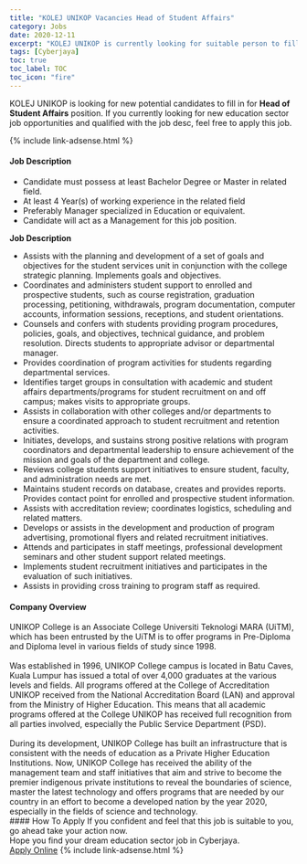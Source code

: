 ```yaml
---
title: "KOLEJ UNIKOP Vacancies Head of Student Affairs" 
category: Jobs 
date: 2020-12-11 
excerpt: "KOLEJ UNIKOP is currently looking for suitable person to fill in the Head of Student Affairs which positioned at Cyberjaya" 
tags: [Cyberjaya] 
toc: true 
toc_label: TOC 
toc_icon: "fire" 
--- 
```


<p>KOLEJ UNIKOP is looking for new potential candidates to fill in for <b>Head of Student Affairs</b> position. If you currently looking for new education sector job opportunities and qualified with the job desc, feel free to apply this job.
</p>{% include link-adsense.html %} 
 <div><div><div><h4>Job Description</h4></div></div><div><div><span><div><ul><li>Candidate must possess at least Bachelor Degree or Master in related field.</li><li>At least 4 Year(s) of working experience in the related field</li><li>Preferably Manager specialized in Education or equivalent.</li><li>Candidate will act as a Management for this job position.</li></ul><p><strong>Job Description</strong></p><ul><li>Assists with the planning and development of a set of goals and objectives for the student services unit in conjunction with the college strategic planning. Implements goals and objectives.</li><li>Coordinates and administers student support to enrolled and prospective students, such as course registration, graduation processing, petitioning, withdrawals, program documentation, computer accounts, information sessions, receptions, and student orientations.</li><li>Counsels and confers with students providing program procedures, policies, goals, and objectives, technical guidance, and problem resolution. Directs students to appropriate advisor or departmental manager.</li><li>Provides coordination of program activities for students regarding departmental services.</li><li>Identifies target groups in consultation with academic and student affairs departments/programs for student recruitment on and off campus; makes visits to appropriate groups.</li><li>Assists in collaboration with other colleges and/or departments to ensure a coordinated approach to student recruitment and retention activities.</li><li>Initiates, develops, and sustains strong positive relations with program coordinators and departmental leadership to ensure achievement of the mission and goals of the department and college.</li><li>Reviews college students support initiatives to ensure student, faculty, and administration needs are met.</li><li>Maintains student records on database, creates and provides reports. Provides contact point for enrolled and prospective student information.</li><li>Assists with accreditation review; coordinates logistics, scheduling and related matters.</li><li>Develops or assists in the development and production of program advertising, promotional flyers and related recruitment initiatives.</li><li>Attends and participates in staff meetings, professional development seminars and other student support related meetings.</li><li>Implements student recruitment initiatives and participates in the evaluation of such initiatives.</li><li>Assists in providing cross training to program staff as required.</li></ul></div></span></div></div></div> 
<div><div><div><h4>Company Overview</h4></div></div><div><div><span><div><div>UNIKOP College is an Associate College Universiti Teknologi MARA (UiTM), which has been entrusted by the UiTM is to offer programs in Pre-Diploma and Diploma level in various fields of study since 1998.</div>
<div><br>
Was established in 1996, UNIKOP College campus is located in Batu Caves, Kuala Lumpur has issued a total of over 4,000 graduates at the various levels and fields. All programs offered at the College of Accreditation UNIKOP received from the National Accreditation Board (LAN) and approval from the Ministry of Higher Education. This means that all academic programs offered at the College UNIKOP has received full recognition from all parties involved, especially the Public Service Department (PSD).</div>
<div><br>
During its development, UNIKOP College has built an infrastructure that is consistent with the needs of education as a Private Higher Education Institutions. Now, UNIKOP College has received the ability of the management team and staff initiatives that aim and strive to become the premier indigenous private institutions to reveal the boundaries of science, master the latest technology and offers programs that are needed by our country in an effort to become a developed nation by the year 2020, especially in the fields of science and technology.</div></div></span></div></div></div> 
#### How To Apply 
If you confident and feel that this job is suitable to you, go ahead take your action now. <br/> 
Hope you find your dream education sector job in Cyberjaya. <br/> 
<a href="https://www.jobstreet.com.my/en/job/head-of-student-affairs-4439346?jobId=jobstreet-my-job-4439346&sectionRank=20&token=0~c9ca3c88-ef13-4d59-ad23-d3fcc87b8e30&fr=SRP%20View%20In%20New%20Ta" class="btn btn--info" target="_blank" rel="nofollow noopenner">Apply Online</a> 
{% include link-adsense.html %} 